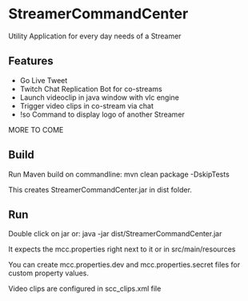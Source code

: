 # StreamerCommandCenter
Utility Application for every day needs of a Streamer

## Features
- Go Live Tweet
- Twitch Chat Replication Bot for co-streams
- Launch videoclip in java window with vlc engine 
- Trigger video clips in co-stream via chat
- !so <name> Command to display logo of another Streamer

MORE TO COME

## Build
Run Maven build on commandline:
mvn clean package -DskipTests

This creates StreamerCommandCenter.jar in dist folder.

## Run
Double click on jar or:
java -jar dist/StreamerCommandCenter.jar

It expects the mcc.properties right next to it or in src/main/resources

You can create mcc.properties.dev and mcc.properties.secret files for custom property values.

Video clips are configured in scc_clips.xml file
